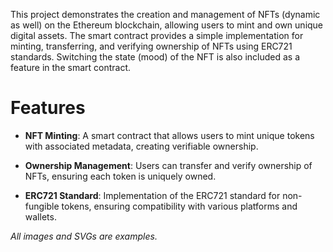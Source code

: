 This project demonstrates the creation and management of NFTs (dynamic as well) on the Ethereum blockchain, allowing users to mint and own unique digital assets. The smart contract provides a simple implementation for minting, transferring, and verifying ownership of NFTs using ERC721 standards. Switching the state (mood) of the NFT is also included as a feature in the smart contract.

# Features
* <b>NFT Minting</b>: A smart contract that allows users to mint unique tokens with associated metadata, creating verifiable ownership.

* <b>Ownership Management</b>: Users can transfer and verify ownership of NFTs, ensuring each token is uniquely owned.

* <b>ERC721 Standard</b>: Implementation of the ERC721 standard for non-fungible tokens, ensuring compatibility with various platforms and wallets.

<i>All images and SVGs are examples.</i>
